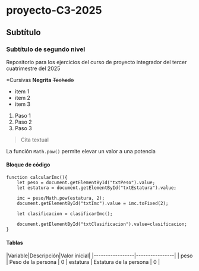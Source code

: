 # proyecto-C3-2025
## Subtítulo
### Subtítulo de segundo nivel
Repositorio para los ejercicios del curso de proyecto integrador del tercer cuatrimestre del 2025

*Cursivas
**Negrita**
~~Tachado~~

- item 1
- item 2
- item 3

1. Paso 1
2. Paso 2
3. Paso 3

> Cita textual

La función `Math.pow()` permite elevar un valor a una potencia

#### Bloque de código

```
function calcularImc(){
    let peso = document.getElementById("txtPeso").value;
    let estatura = document.getElementById("txtEstatura").value;

    imc = peso/Math.pow(estatura, 2);
    document.getElementById("txtImc").value = imc.toFixed(2);

    let clasificacion = clasificarImc();

    document.getElementById("txtClasificacion").value=clasificacion;
}

```

#### Tablas

|Variable|Descripción|Valor inicial|
|-----------------|----------------|
| peso | Peso de la persona | 0
| estatura | Estatura de la persona | 0 |